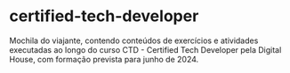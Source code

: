# certified-tech-developer
Mochila do viajante, contendo conteúdos de exercícios e atividades executadas ao longo do curso CTD - Certified Tech Developer pela Digital House, com formação prevista para junho de 2024.
